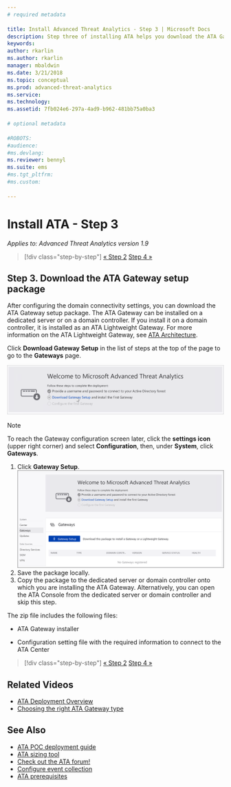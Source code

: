 ```yaml
---
# required metadata

title: Install Advanced Threat Analytics - Step 3 | Microsoft Docs
description: Step three of installing ATA helps you download the ATA Gateway setup package.
keywords:
author: rkarlin
ms.author: rkarlin
manager: mbaldwin
ms.date: 3/21/2018
ms.topic: conceptual
ms.prod: advanced-threat-analytics
ms.service:
ms.technology:
ms.assetid: 7fb024e6-297a-4ad9-b962-481bb75a0ba3

# optional metadata

#ROBOTS:
#audience:
#ms.devlang:
ms.reviewer: bennyl
ms.suite: ems
#ms.tgt_pltfrm:
#ms.custom:

---
```


# Install ATA - Step 3

*Applies to: Advanced Threat Analytics version 1.9*

> [!div class="step-by-step"]
> [« Step 2](install-ata-step2.md)
> [Step 4 »](install-ata-step4.md)

## Step 3. Download the ATA Gateway setup package

After configuring the domain connectivity settings, you can download the ATA Gateway setup package. The ATA Gateway can be installed on a dedicated server or on a domain controller. If you install it on a domain controller, it is installed as an ATA Lightweight Gateway. For more information on the ATA Lightweight Gateway, see [ATA Architecture](ata-architecture.md). 

Click **Download Gateway Setup** in the list of steps at the top of the page to go to the **Gateways** page.

![ATA gateway configuration settings](media/ATA_1.7-welcome-download-gateway.PNG)

> [!NOTE] 
> To reach the Gateway configuration screen later, click the **settings icon** (upper right corner) and select **Configuration**, then, under **System**, click **Gateways**.  

1.  Click **Gateway Setup**.
  ![Download ATA Gateway Setup](media/download-gateway-setup.png)
2.  Save the package locally.
3.  Copy the package to the dedicated server or domain controller onto which you are installing the ATA Gateway. Alternatively, you can open the ATA Console from the dedicated server or domain controller and skip this step.

The zip file includes the following files:

-   ATA Gateway installer

-   Configuration setting file with the required information to connect to the ATA Center


> [!div class="step-by-step"]
> [« Step 2](install-ata-step2.md)
> [Step 4 »](install-ata-step4.md)


## Related Videos
- [ATA Deployment Overview](https://channel9.msdn.com/Shows/Microsoft-Security/Overview-of-ATA-Deployment-in-10-Minutes)
- [Choosing the right ATA Gateway type](https://channel9.msdn.com/Shows/Microsoft-Security/ATA-Deployment-Choose-the-Right-Gateway-Type)

## See Also
- [ATA POC deployment guide](http://aka.ms/atapoc)
- [ATA sizing tool](http://aka.ms/atasizingtool)
- [Check out the ATA forum!](https://social.technet.microsoft.com/Forums/security/home?forum=mata)
- [Configure event collection](configure-event-collection.md)
- [ATA prerequisites](ata-prerequisites.md)
